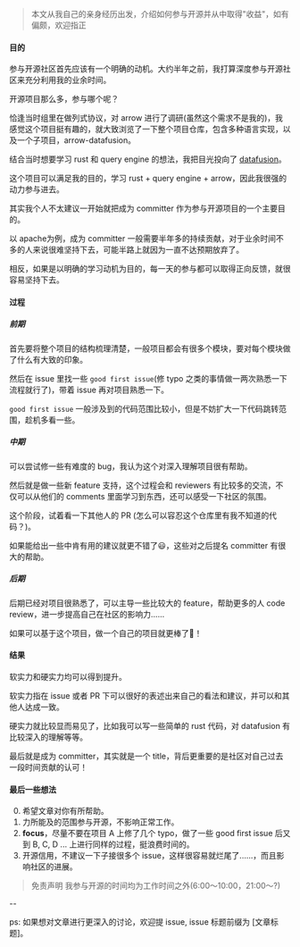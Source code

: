 > 本文从我自己的亲身经历出发，介绍如何参与开源并从中取得"收益"，如有偏颇，欢迎指正

#### 目的
参与开源社区首先应该有一个明确的动机。大约半年之前，我打算深度参与开源社区来充分利用我的业余时间。

开源项目那么多，参与哪个呢？

恰逢当时组里在做列式协议，对 arrow 进行了调研(虽然这个需求不是我的)，我感觉这个项目挺有趣的，就大致浏览了一下整个项目仓库，包含多种语言实现，以及一个子项目，arrow-datafusion。

结合当时想要学习 rust 和 query engine 的想法，我把目光投向了 [datafusion](https://github.com/apache/arrow-datafusion)。

这个项目可以满足我的目的，学习 rust + query engine + arrow，因此我很强的动力参与进去。

其实我个人不太建议一开始就把成为 committer 作为参与开源项目的一个主要目的。

以 apache为例，成为 committer 一般需要半年多的持续贡献，对于业余时间不多的人来说很难坚持下去，可能半路上就因为一直不达预期放弃了。

相反，如果是以明确的学习动机为目的，每一天的参与都可以取得正向反馈，就很容易坚持下去。

#### 过程

##### 前期

首先要将整个项目的结构梳理清楚，一般项目都会有很多个模块，要对每个模块做了什么有大致的印象。

然后在 issue 里找一些 `good first issue`(修 typo 之类的事情做一两次熟悉一下流程就行了)，带着 issue 再对项目熟悉一下。

`good first issue` 一般涉及到的代码范围比较小，但是不妨扩大一下代码跳转范围，趁机多看一些。

##### 中期

可以尝试修一些有难度的 bug，我认为这个对深入理解项目很有帮助。

然后就是做一些新 feature 支持，这个过程会和 reviewers 有比较多的交流，不仅可以从他们的 comments 里面学习到东西，还可以感受一下社区的氛围。

这个阶段，试着看一下其他人的 PR (怎么可以容忍这个仓库里有我不知道的代码？)。

如果能给出一些中肯有用的建议就更不错了😃，这些对之后提名 committer 有很大的帮助。

##### 后期

后期已经对项目很熟悉了，可以主导一些比较大的 feature，帮助更多的人 code review，进一步提高自己在社区的影响力......

如果可以基于这个项目，做一个自己的项目就更棒了🤣！

#### 结果

软实力和硬实力均可以得到提升。

软实力指在 issue 或者 PR 下可以很好的表述出来自己的看法和建议，并可以和其他人达成一致。

硬实力就比较显而易见了，比如我可以写一些简单的 rust 代码，对 datafusion 有比较深入的理解等等。

最后就是成为 committer，其实就是一个 title，背后更重要的是社区对自己过去一段时间贡献的认可！

#### 最后一些想法
0. 希望文章对你有所帮助。
1. 力所能及的范围参与开源，不影响正常工作。
2. **focus**，尽量不要在项目 A 上修了几个 typo，做了一些 good first issue 后又到 B, C, D ... 上进行同样的过程，挺浪费时间的。
3. 开源信用，不建议一下子接很多个 issue，这样很容易就烂尾了......，而且影响社区的进展。





> 免责声明
> 我参与开源的时间均为工作时间之外(6:00～10:00，21:00～?)

--

ps: 如果想对文章进行更深入的讨论，欢迎提 issue, issue 标题前缀为 [文章标题]。
